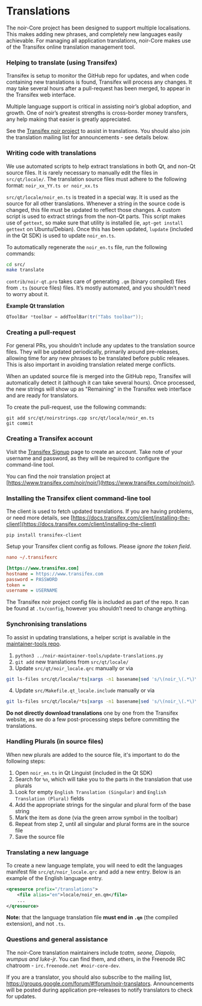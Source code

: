 Translations
============

The noir-Core project has been designed to support multiple localisations. This makes adding new phrases, and completely new languages easily achievable. For managing all application translations, noir-Core makes use of the Transifex online translation management tool.

### Helping to translate (using Transifex)
Transifex is setup to monitor the GitHub repo for updates, and when code containing new translations is found, Transifex will process any changes. It may take several hours after a pull-request has been merged, to appear in the Transifex web interface.

Multiple language support is critical in assisting noir’s global adoption, and growth. One of noir’s greatest strengths is cross-border money transfers, any help making that easier is greatly appreciated.

See the [Transifex noir project](https://www.transifex.com/noir/noir/) to assist in translations. You should also join the translation mailing list for announcements - see details below.

### Writing code with translations
We use automated scripts to help extract translations in both Qt, and non-Qt source files. It is rarely necessary to manually edit the files in `src/qt/locale/`. The translation source files must adhere to the following format:
`noir_xx_YY.ts or noir_xx.ts`

`src/qt/locale/noir_en.ts` is treated in a special way. It is used as the source for all other translations. Whenever a string in the source code is changed, this file must be updated to reflect those changes. A custom script is used to extract strings from the non-Qt parts. This script makes use of `gettext`, so make sure that utility is installed (ie, `apt-get install gettext` on Ubuntu/Debian). Once this has been updated, `lupdate` (included in the Qt SDK) is used to update `noir_en.ts`.

To automatically regenerate the `noir_en.ts` file, run the following commands:
```sh
cd src/
make translate
```

`contrib/noir-qt.pro` takes care of generating `.qm` (binary compiled) files from `.ts` (source files) files. It’s mostly automated, and you shouldn’t need to worry about it.

**Example Qt translation**
```cpp
QToolBar *toolbar = addToolBar(tr("Tabs toolbar"));
```

### Creating a pull-request
For general PRs, you shouldn’t include any updates to the translation source files. They will be updated periodically, primarily around pre-releases, allowing time for any new phrases to be translated before public releases. This is also important in avoiding translation related merge conflicts.

When an updated source file is merged into the GitHub repo, Transifex will automatically detect it (although it can take several hours). Once processed, the new strings will show up as "Remaining" in the Transifex web interface and are ready for translators.

To create the pull-request, use the following commands:
```
git add src/qt/noirstrings.cpp src/qt/locale/noir_en.ts
git commit
```

### Creating a Transifex account
Visit the [Transifex Signup](https://www.transifex.com/signup/) page to create an account. Take note of your username and password, as they will be required to configure the command-line tool.

You can find the noir translation project at [https://www.transifex.com/noir/noir/](https://www.transifex.com/noir/noir/).

### Installing the Transifex client command-line tool
The client is used to fetch updated translations. If you are having problems, or need more details, see [https://docs.transifex.com/client/installing-the-client](https://docs.transifex.com/client/installing-the-client)

`pip install transifex-client`

Setup your Transifex client config as follows. Please *ignore the token field*.

```ini
nano ~/.transifexrc

[https://www.transifex.com]
hostname = https://www.transifex.com
password = PASSWORD
token =
username = USERNAME
```

The Transifex noir project config file is included as part of the repo. It can be found at `.tx/config`, however you shouldn’t need to change anything.

### Synchronising translations
To assist in updating translations, a helper script is available in the [maintainer-tools repo](https://github.com/noirofficial/noir-maintainer-tools).

1. `python3 ../noir-maintainer-tools/update-translations.py`
2. `git add` new translations from `src/qt/locale/`
3. Update `src/qt/noir_locale.qrc` manually or via
```bash
git ls-files src/qt/locale/*ts|xargs -n1 basename|sed 's/\(noir_\(.*\)\).ts/        <file alias="\2">locale\/\1.qm<\/file>/'
```
4. Update `src/Makefile.qt_locale.include` manually or via
```bash
git ls-files src/qt/locale/*ts|xargs -n1 basename|sed 's/\(noir_\(.*\)\).ts/  qt\/locale\/\1.ts \\/'
```

**Do not directly download translations** one by one from the Transifex website, as we do a few post-processing steps before committing the translations.

### Handling Plurals (in source files)
When new plurals are added to the source file, it's important to do the following steps:

1. Open `noir_en.ts` in Qt Linguist (included in the Qt SDK)
2. Search for `%n`, which will take you to the parts in the translation that use plurals
3. Look for empty `English Translation (Singular)` and `English Translation (Plural)` fields
4. Add the appropriate strings for the singular and plural form of the base string
5. Mark the item as done (via the green arrow symbol in the toolbar)
6. Repeat from step 2, until all singular and plural forms are in the source file
7. Save the source file

### Translating a new language
To create a new language template, you will need to edit the languages manifest file `src/qt/noir_locale.qrc` and add a new entry. Below is an example of the English language entry.

```xml
<qresource prefix="/translations">
    <file alias="en">locale/noir_en.qm</file>
    ...
</qresource>
```

**Note:** that the language translation file **must end in `.qm`** (the compiled extension), and not `.ts`.

### Questions and general assistance
The noir-Core translation maintainers include *tcatm, seone, Diapolo, wumpus and luke-jr*. You can find them, and others, in the Freenode IRC chatroom - `irc.freenode.net #noir-core-dev`.

If you are a translator, you should also subscribe to the mailing list, https://groups.google.com/forum/#!forum/noir-translators. Announcements will be posted during application pre-releases to notify translators to check for updates.

